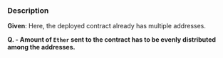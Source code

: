### Description
**Given**: Here, the deployed contract already has multiple addresses.

**Q. - Amount of ```Ether``` sent to the contract has to be evenly distributed among the addresses.**
